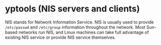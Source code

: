 # yptools (NIS servers and clients)

NIS stands for Network Information Service. NIS is usually used to
provide `/etc/passwd` and `/etc/group` information throughout the network.
Most Sun-based networks run NIS, and Linux machines can take full
advantage of existing NIS service or provide NIS service themselves.
